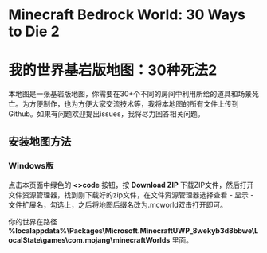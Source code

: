 # Minecraft Bedrock World: 30 Ways to Die 2

# 我的世界基岩版地图：30种死法2
本地图是一张基岩版地图，你需要在30+个不同的房间中利用所给的道具和场景死亡。为方便制作，也为方便大家交流技术等，我将本地图的所有文件上传到Github。如果有问题欢迎提出issues，我将尽力回答相关问题。

## 安装地图方法
### Windows版
点击本页面中绿色的 **<>code** 按钮，按 **Download ZIP** 下载ZIP文件，然后打开文件资源管理器，找到刚下载好的zip文件，在文件资源管理器选择查看 - 显示 - 文件扩展名，勾选上，之后将地图后缀名改为.mcworld双击打开即可。

你的世界在路径 **%localappdata%\Packages\Microsoft.MinecraftUWP_8wekyb3d8bbwe\LocalState\games\com.mojang\minecraftWorlds** 里面。
